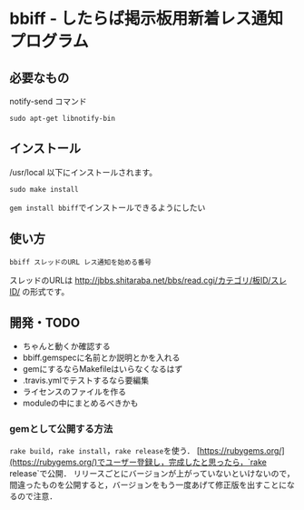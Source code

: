 # bbiff - したらば掲示板用新着レス通知プログラム

## 必要なもの

notify-send コマンド

    sudo apt-get libnotify-bin

## インストール

/usr/local 以下にインストールされます。

	sudo make install

`gem install bbiff`でインストールできるようにしたい

## 使い方

	bbiff スレッドのURL レス通知を始める番号

スレッドのURLは http://jbbs.shitaraba.net/bbs/read.cgi/カテゴリ/板ID/スレID/
の形式です。

## 開発・TODO

- ちゃんと動くか確認する
- bbiff.gemspecに名前とか説明とかを入れる
- gemにするならMakefileはいらなくなるはず
- .travis.ymlでテストするなら要編集
- ライセンスのファイルを作る
- moduleの中にまとめるべきかも

### gemとして公開する方法
`rake build`，`rake install`，`rake release`を使う．
[https://rubygems.org/](https://rubygems.org/)でユーザー登録し，完成したと思ったら，`rake release`で公開．
リリースごとにバージョンが上がっていないといけないので，間違ったものを公開すると，バージョンをもう一度あげて修正版を出すことになるので注意．




